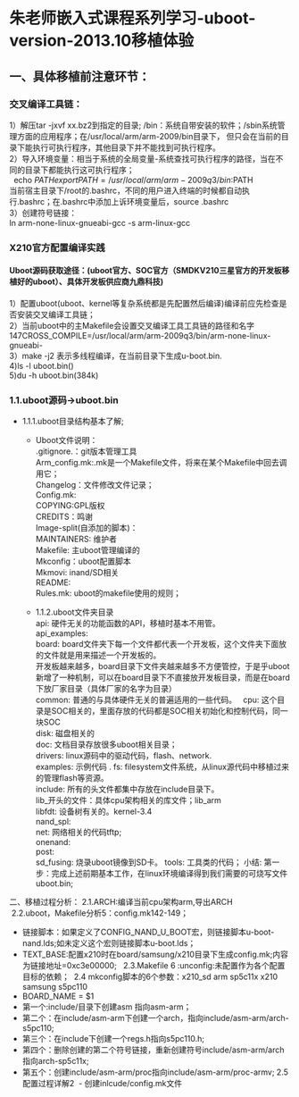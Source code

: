 # 朱老师嵌入式课程系列学习-uboot-version-2013.10移植体验  
## 一、具体移植前注意环节： 
### 交叉编译工具链：
1）解压tar -jxvf xx.bz2到指定的目录; /bin：系统自带安装的软件；/sbin系统管理方面的应用程序；在/usr/local/arm/arm-2009/bin目录下， 但只会在当前的目录下能执行可执行程序，其他目录下并不能找到可执行程序。  
2）导入环境变量：相当于系统的全局变量-系统查找可执行程序的路径，当在不同的目录下都能执行这可执行程序；  
    echo $PATH  
    export PATH=/usr/local/arm/arm-2009q3/bin:$PATH  
    当前宿主目录下/root的.bashrc，不同的用户进入终端的时候都自动执行.bashrc；在.bashrc中添加上诉环境变量后，source .bashrc  
3）创建符号链接：  
    ln arm-none-linux-gnueabi-gcc -s arm-linux-gcc  

### X210官方配置编译实践
#### Uboot源码获取途径：(uboot官方、SOC官方（SMDKV210三星官方的开发板移植好的uboot）、具体开发板供应商九鼎科技)
1）配置uboot(uboot、kernel等复杂系统都是先配置然后编译)编译前应先检查是否安装交叉编译工具链；  
2）当前uboot中的主Makefile会设置交叉编译工具工具链的路径和名字147CROSS_COMPILE=/usr/local/arm/arm-2009q3/bin/arm-none-linux-gnueabi-  
3）make -j2 表示多线程编译，在当前目录下生成u-boot.bin.  
4)ls -l uboot.bin()  
5)du -h uboot.bin(384k)  

### 1.1.uboot源码->uboot.bin
- 1.1.1.uboot目录结构基本了解;   
  - Uboot文件说明：  
.gitignore.：git版本管理工具  
Arm_config.mk:.mk是一个Makefile文件，将来在某个Makefile中回去调用它；  
Changelog：文件修改文件记录；  
Config.mk:    
COPYING:GPL版权  
CREDITS：鸣谢  
Image-split(自添加的脚本)：  
MAINTAINERS: 维护者  
Makefile: 主uboot管理编译的  
Mkconfig：uboot配置脚本  
Mkmovi: inand/SD相关  
README:  
Rules.mk: uboot的makefile使用的规则；  

  - 1.1.2.uboot文件夹目录  
api: 硬件无关的功能函数的API，移植时基本不用管。  
api_examples:  
board: board文件夹下每一个文件都代表一个开发板，这个文件夹下面放的文件就是用来描述一个开发板的。  
开发板越来越多，board目录下文件夹越来越多不方便管控，于是乎uboot新增了一种机制，可以在board目录下不直接放开发板目录，而是在board下放厂家目录（具体厂家的名字为目录）   
common: 普通的与具体硬件无关的普遍适用的一些代码。        
cpu: 这个目录是SOC相关的，里面存放的代码都是SOC相关初始化和控制代码，同一块SOC    
disk: 磁盘相关的  
doc: 文档目录存放很多uboot相关目录；  
drivers: linux源码中的驱动代码，flash、network.  
examples: 示例代码  .
fs: filesystem文件系统，从linux源代码中移植过来的管理flash等资源。    
include: 所有的头文件都集中存放在include目录下。  
lib_开头的文件：具体cpu架构相关的库文件；lib_arm  
libfdt: 设备树有关的。kernel-3.4  
nand_spl:  
net: 网络相关的代码tftp;  
onenand:   
post:  
sd_fusing: 烧录uboot镜像到SD卡。
tools: 工具类的代码；
小结: 第一步：完成上述前期基本工作，在linux环境编译得到我们需要的可烧写文件uboot.bin; 

二、移植过程分析：
  2.1.ARCH:编译当前cpu架构arm,导出ARCH    
  2.2.uboot，Makefile分析5：config.mk142-149；  
  - 链接脚本：如果定义了CONFIG_NAND_U_BOOT宏，则链接脚本u-boot-nand.lds;如未定义这个宏则链接脚本u-boot.lds；   
  - TEXT_BASE:配置x210时在board/samsung/x210目录下生成config.mk;内容为链接地址=0xc3e00000;    
  2.3.Makefile 6 :unconfig:未配置作为各个配置目标的依赖；
  2.4 mkconfig脚本的6个参数：x210_sd  arm  sp5c11x  x210 samsung s5pc110
  - BOARD_NAME = $1
  - 第一个:include/目录下创建asm 指向asm-arm；
  - 第二个：在include/asm-arm下创建一个arch，指向include/asm-arm/arch-s5pc110;
  - 第三个：在include下创建一个regs.h指向s5pc110.h;
  - 第四个：删除创建的第二个符号链接，重新创建符号include/asm-arm/arch指向arch-sp5c11x;
  - 第五个：创建include/asm-arm/proc指向include/asm-arm/proc-armv;
  2.5 配置过程详解2
  - 创建inlcude/config.mk文件
